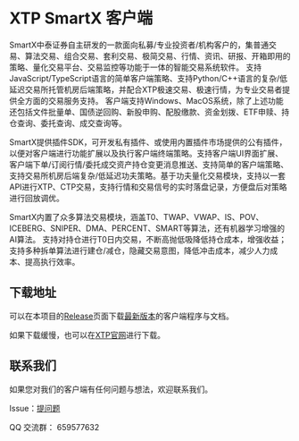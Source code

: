 # XTP SmartX 客户端

SmartX中泰证券自主研发的一款面向私募/专业投资者/机构客户的，集普通交易、算法交易、组合交易、套利交易、极简交易、行情、资讯、研报、开箱即用的策略、量化交易平台、交易监控等功能于一体的智能交易系统软件。
支持JavaScript/TypeScript语言的简单客户端策略、支持Python/C++语言的复杂/低延迟交易所托管机房后端策略，并配合XTP极速交易、极速行情，为专业交易者提供全方面的交易服务支持。
客户端支持Windows、MacOS系统，除了上述功能还包括文件批量单、国债逆回购、新股申购、配股缴款、资金划拨、ETF申赎、持仓查询、委托查询、成交查询等。

SmartX提供插件SDK，可开发私有插件、或使用内置插件市场提供的公有插件，以便对客户端进行功能扩展以及执行客户端终端策略。支持客户端UI界面扩展、客户端下单/订阅行情/委托成交资产持仓变更消息推送、支持简单的客户端策略、支持交易所机房后端复杂/低延迟功夫策略。基于功夫量化交易模块，支持以一套API进行XTP、CTP交易，支持行情和交易信号的实时落盘记录，方便盘后对策略进行回放调优。

SmartX内置了众多算法交易模块，涵盖T0、TWAP、VWAP、IS、POV、ICEBERG、SNIPER、DMA、PERCENT、SMART等算法，还有机器学习增强的AI算法。
支持对持仓进行T0日内交易，不断高抛低吸降低持仓成本，增强收益；支持多种拆单算法进行建仓/减仓，隐藏交易意图，降低冲击成本，减少人力成本、提高执行效率。

## 下载地址

可以在本项目的[Release](https://github.com/ztsec/smart_client/releases)页面下载[最新版本](https://github.com/ztsec/smart_client/releases/latest)的客户端程序与文档。

如果下载缓慢，也可以在[XTP官网](https://xtp.zts.com.cn/)进行下载。

## 联系我们

如果您对我们的客户端有任何问题与想法，欢迎联系我们。

Issue：[提问题](https://github.com/ztsec/smart_client/issues)

QQ 交流群： 659577632